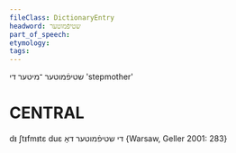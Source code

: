 ```yaml
---
fileClass: DictionaryEntry
headword: שטיפֿמוטער
part_of_speech: 
etymology: 
tags: 
---
```

שטיפֿמוטער
־מיטער
די
'stepmother'

CENTRAL
========

dᵻ ʃtᵻfmᵻtɛ duɛ די שטיפֿמוטער דאָ {Warsaw, Geller 2001: 283}